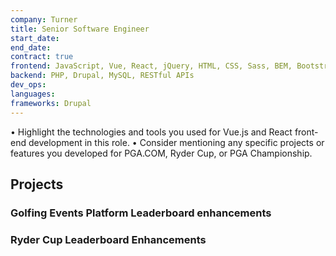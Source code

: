 ```yaml
---
company: Turner
title: Senior Software Engineer
start_date:
end_date:
contract: true
frontend: JavaScript, Vue, React, jQuery, HTML, CSS, Sass, BEM, Bootstrap, Responsive Design, Web Accessibility, SEO
backend: PHP, Drupal, MySQL, RESTful APIs
dev_ops:
languages:
frameworks: Drupal
---
```


•	Highlight the technologies and tools you used for Vue.js and React front-end development in this role.
•	Consider mentioning any specific projects or features you developed for PGA.COM, Ryder Cup, or PGA Championship.



## Projects

### Golfing Events Platform Leaderboard enhancements

### Ryder Cup Leaderboard Enhancements

